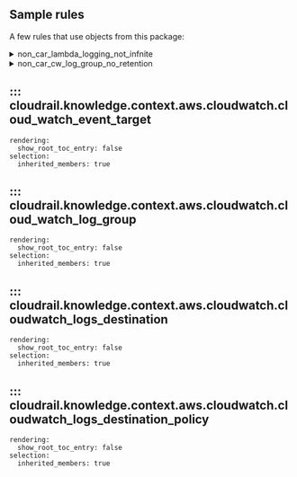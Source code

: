 ## Sample rules
A few rules that use objects from this package:

<details>
<summary>non_car_lambda_logging_not_infnite</summary>

```python
--8<--
cloudrail/knowledge/rules/aws/non_context_aware/log_validation_rules/ensure_lambda_function_has_non_infinite_log_retention_rule.py
--8<--
```
</details>


<details>
<summary>non_car_cw_log_group_no_retention</summary>

```python
--8<--
cloudrail/knowledge/rules/aws/non_context_aware/log_validation_rules/ensure_cloudwatch_log_groups_specify_retention_days_rule.py
--8<--
```
</details>

## ::: cloudrail.knowledge.context.aws.cloudwatch.cloud_watch_event_target
    rendering:
      show_root_toc_entry: false
    selection:
      inherited_members: true

## ::: cloudrail.knowledge.context.aws.cloudwatch.cloud_watch_log_group
    rendering:
      show_root_toc_entry: false
    selection:
      inherited_members: true

## ::: cloudrail.knowledge.context.aws.cloudwatch.cloudwatch_logs_destination
    rendering:
      show_root_toc_entry: false
    selection:
      inherited_members: true

## ::: cloudrail.knowledge.context.aws.cloudwatch.cloudwatch_logs_destination_policy
    rendering:
      show_root_toc_entry: false
    selection:
      inherited_members: true
